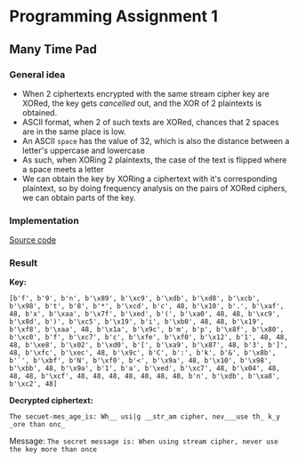 # Programming Assignment 1
## Many Time Pad

### General idea
- When 2 ciphertexts encrypted with the same stream cipher key are XORed, the key gets *cancelled* out, and the XOR of 2 plaintexts is obtained.
- ASCII format, when 2 of such texts are XORed, chances that 2 spaces are in the same place is low.
- An ASCII `space` has the value of 32, which is also the distance between a letter's uppercase and lowercase
- As such, when XORing 2 plaintexts, the case of the text is flipped where a space meets a letter
- We can obtain the key by XORing a ciphertext with it's corresponding plaintext, so by doing frequency analysis on the pairs of XORed ciphers, we can obtain parts of the key.

### Implementation
[Source code](./1.py)

### Result

**Key:**
```
[b'f', b'9', b'n', b'\x89', b'\xc9', b'\xdb', b'\xd8', b'\xcb', b'\x98', b't', b'8', b'*', b'\xcd', b'c', 48, b'\x10', b'.', b'\xaf', 48, b'x', b'\xaa', b'\x7f', b'\xed', b'(', b'\xa0', 48, 48, b'\xc9', b'\x8d', b')', b'\xc5', b'\x19', b'i', b'\xb0', 48, 48, b'\x19', b'\xf8', b'\xaa', 48, b'\x1a', b'\x9c', b'm', b'p', b'\x8f', b'\x80', b'\xc0', b'f', b'\xc7', b'c', b'\xfe', b'\xf0', b'\x12', b'1', 48, 48, 48, b'\xe8', b'\x02', b'\xd0', b'[', b'\xa9', b'\x87', 48, b'3', b']', 48, b'\xfc', b'\xec', 48, b'\x9c', b'C', b':', b'k', b'&', b'\x8b', b'`', b'\xbf', b'N', b'\xf0', b'<', b'\x9a', 48, b'\x10', b'\x98', b'\xbb', 48, b'\x9a', b'1', b'a', b'\xed', b'\xc7', 48, b'\x04', 48, 48, 48, b'\xcf', 48, 48, 48, 48, 48, 48, 48, b'n', b'\xdb', b'\xa8', b'\xc2', 48]
```
**Decrypted ciphertext:**
```
The secuet-mes_age_is: Wh__ usi|g __str_am cipher, nev___use th_ k_y _ore than onc_
```

Message: `The secret message is: When using stream cipher, never use the key more than once`
